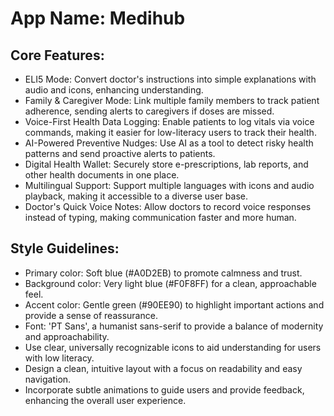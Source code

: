 # **App Name**: Medihub

## Core Features:

- ELI5 Mode: Convert doctor's instructions into simple explanations with audio and icons, enhancing understanding.
- Family & Caregiver Mode: Link multiple family members to track patient adherence, sending alerts to caregivers if doses are missed.
- Voice-First Health Data Logging: Enable patients to log vitals via voice commands, making it easier for low-literacy users to track their health.
- AI-Powered Preventive Nudges: Use AI as a tool to detect risky health patterns and send proactive alerts to patients.
- Digital Health Wallet: Securely store e-prescriptions, lab reports, and other health documents in one place.
- Multilingual Support: Support multiple languages with icons and audio playback, making it accessible to a diverse user base.
- Doctor's Quick Voice Notes: Allow doctors to record voice responses instead of typing, making communication faster and more human.

## Style Guidelines:

- Primary color: Soft blue (#A0D2EB) to promote calmness and trust.
- Background color: Very light blue (#F0F8FF) for a clean, approachable feel.
- Accent color: Gentle green (#90EE90) to highlight important actions and provide a sense of reassurance.
- Font: 'PT Sans', a humanist sans-serif to provide a balance of modernity and approachability.
- Use clear, universally recognizable icons to aid understanding for users with low literacy.
- Design a clean, intuitive layout with a focus on readability and easy navigation.
- Incorporate subtle animations to guide users and provide feedback, enhancing the overall user experience.